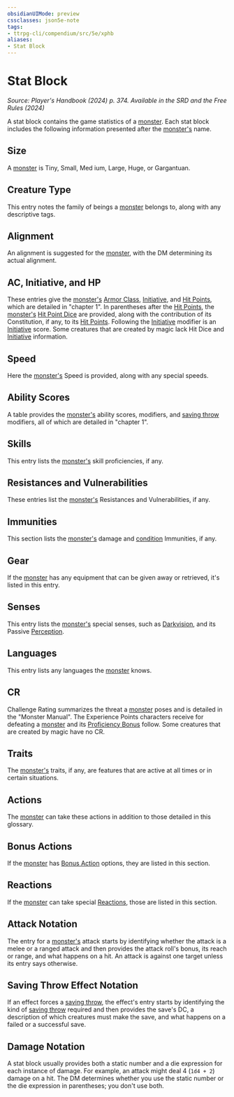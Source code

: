 ```yaml
---
obsidianUIMode: preview
cssclasses: json5e-note
tags:
- ttrpg-cli/compendium/src/5e/xphb
aliases:
- Stat Block
---
```

# Stat Block
*Source: Player's Handbook (2024) p. 374. Available in the <span title='Systems Reference Document (5.2)'>SRD</span> and the Free Rules (2024)* 

A stat block contains the game statistics of a [monster](Інструменти%20ДМ/CLI/rules/variant-rules/monster-xphb.md). Each stat block includes the following information presented after the [monster's](Інструменти%20ДМ/CLI/rules/variant-rules/monster-xphb.md) name.

## Size

A [monster](Інструменти%20ДМ/CLI/rules/variant-rules/monster-xphb.md) is Tiny, Small, Med ium, Large, Huge, or Gargantuan.

## Creature Type

This entry notes the family of beings a [monster](Інструменти%20ДМ/CLI/rules/variant-rules/monster-xphb.md) belongs to, along with any descriptive tags.

## Alignment

An alignment is suggested for the [monster](Інструменти%20ДМ/CLI/rules/variant-rules/monster-xphb.md), with the DM determining its actual alignment.

## AC, Initiative, and HP

These entries give the [monster's](Інструменти%20ДМ/CLI/rules/variant-rules/monster-xphb.md) [Armor Class](Інструменти%20ДМ/CLI/rules/variant-rules/armor-class-xphb.md), [Initiative](Інструменти%20ДМ/CLI/rules/variant-rules/initiative-xphb.md), and [Hit Points](Інструменти%20ДМ/CLI/rules/variant-rules/hit-points-xphb.md), which are detailed in "chapter 1". In parentheses after the [Hit Points](Інструменти%20ДМ/CLI/rules/variant-rules/hit-points-xphb.md), the [monster's](Інструменти%20ДМ/CLI/rules/variant-rules/monster-xphb.md) [Hit Point Dice](Інструменти%20ДМ/CLI/rules/variant-rules/hit-point-dice-xphb.md) are provided, along with the contribution of its Constitution, if any, to its [Hit Points](Інструменти%20ДМ/CLI/rules/variant-rules/hit-points-xphb.md). Following the [Initiative](Інструменти%20ДМ/CLI/rules/variant-rules/initiative-xphb.md) modifier is an [Initiative](Інструменти%20ДМ/CLI/rules/variant-rules/initiative-xphb.md) score. Some creatures that are created by magic lack Hit Dice and [Initiative](Інструменти%20ДМ/CLI/rules/variant-rules/initiative-xphb.md) information.

## Speed

Here the [monster's](Інструменти%20ДМ/CLI/rules/variant-rules/monster-xphb.md) Speed is provided, along with any special speeds.

## Ability Scores

A table provides the [monster's](Інструменти%20ДМ/CLI/rules/variant-rules/monster-xphb.md) ability scores, modifiers, and [saving throw](Інструменти%20ДМ/CLI/rules/variant-rules/saving-throw-xphb.md) modifiers, all of which are detailed in "chapter 1".

## Skills

This entry lists the [monster's](Інструменти%20ДМ/CLI/rules/variant-rules/monster-xphb.md) skill proficiencies, if any.

## Resistances and Vulnerabilities

These entries list the [monster's](Інструменти%20ДМ/CLI/rules/variant-rules/monster-xphb.md) Resistances and Vulnerabilities, if any.

## Immunities

This section lists the [monster's](Інструменти%20ДМ/CLI/rules/variant-rules/monster-xphb.md) damage and [condition](Інструменти%20ДМ/CLI/rules/variant-rules/condition-xphb.md) Immunities, if any.

## Gear

If the [monster](Інструменти%20ДМ/CLI/rules/variant-rules/monster-xphb.md) has any equipment that can be given away or retrieved, it's listed in this entry.

## Senses

This entry lists the [monster's](Інструменти%20ДМ/CLI/rules/variant-rules/monster-xphb.md) special senses, such as [Darkvision](Інструменти%20ДМ/CLI/rules/senses.md#Darkvision), and its Passive [Perception](Інструменти%20ДМ/CLI/rules/skills.md#Perception).

## Languages

This entry lists any languages the [monster](Інструменти%20ДМ/CLI/rules/variant-rules/monster-xphb.md) knows.

## CR

Challenge Rating summarizes the threat a [monster](Інструменти%20ДМ/CLI/rules/variant-rules/monster-xphb.md) poses and is detailed in the "Monster Manual". The Experience Points characters receive for defeating a [monster](Інструменти%20ДМ/CLI/rules/variant-rules/monster-xphb.md) and its [Proficiency Bonus](Інструменти%20ДМ/CLI/rules/variant-rules/proficiency-xphb.md) follow. Some creatures that are created by magic have no CR.

## Traits

The [monster's](Інструменти%20ДМ/CLI/rules/variant-rules/monster-xphb.md) traits, if any, are features that are active at all times or in certain situations.

## Actions

The [monster](Інструменти%20ДМ/CLI/rules/variant-rules/monster-xphb.md) can take these actions in addition to those detailed in this glossary.

## Bonus Actions

If the [monster](Інструменти%20ДМ/CLI/rules/variant-rules/monster-xphb.md) has [Bonus Action](Інструменти%20ДМ/CLI/rules/variant-rules/bonus-action-xphb.md) options, they are listed in this section.

## Reactions

If the [monster](Інструменти%20ДМ/CLI/rules/variant-rules/monster-xphb.md) can take special [Reactions](Інструменти%20ДМ/CLI/rules/variant-rules/reaction-xphb.md), those are listed in this section.

## Attack Notation

The entry for a [monster's](Інструменти%20ДМ/CLI/rules/variant-rules/monster-xphb.md) attack starts by identifying whether the attack is a melee or a ranged attack and then provides the attack roll's bonus, its reach or range, and what happens on a hit. An attack is against one target unless its entry says otherwise.

## Saving Throw Effect Notation

If an effect forces a [saving throw](Інструменти%20ДМ/CLI/rules/variant-rules/saving-throw-xphb.md), the effect's entry starts by identifying the kind of [saving throw](Інструменти%20ДМ/CLI/rules/variant-rules/saving-throw-xphb.md) required and then provides the save's DC, a description of which creatures must make the save, and what happens on a failed or a successful save.

## Damage Notation

A stat block usually provides both a static number and a die expression for each instance of damage. For example, an attack might deal 4 (`1d4 + 2`) damage on a hit. The DM determines whether you use the static number or the die expression in parentheses; you don't use both.